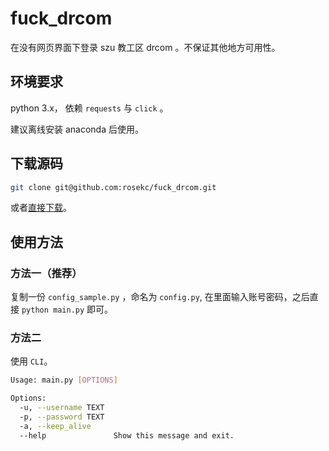 # fuck_drcom

在没有网页界面下登录 szu 教工区 drcom 。不保证其他地方可用性。

## 环境要求

python 3.x， 依赖 `requests` 与 `click` 。

<!-- 
install_winrar.rar ??
```bash
pip install requests click
```
注：如果有 anaconda 环境就直接用就好。在不同机器上 `pip` 与 `python` 可能要改为 `pip3` 和 `python3` 。 -->

建议离线安装 anaconda 后使用。

## 下载源码

```bash
git clone git@github.com:rosekc/fuck_drcom.git
```

或者[直接下载](https://github.com/rosekc/fuck_drcom/archive/master.zip)。

## 使用方法

### 方法一（推荐）

复制一份 `config_sample.py` ，命名为 `config.py`, 在里面输入账号密码，之后直接 `python main.py` 即可。

### 方法二

使用 `CLI`。

```bash
Usage: main.py [OPTIONS]

Options:
  -u, --username TEXT
  -p, --password TEXT
  -a, --keep_alive
  --help               Show this message and exit.
```
